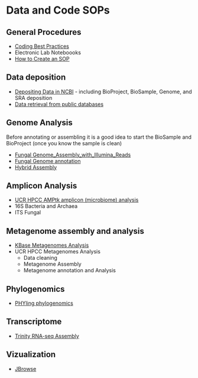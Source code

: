 # Data and Code SOPs

## General Procedures

* [Coding Best Practices](Best_Practices_Coding)
* Electronic Lab Noteboooks
* [How to Create an SOP](How_to_create_an_SOP)

## Data deposition

* [Depositing Data in NCBI](NCBI_deposit) - including BioProject, BioSample, Genome, and SRA deposition
* [Data retrieval from public databases](Data_retrieval)

## Genome Analysis
Before annotating or assembling it is a good idea to start the BioSample and BioProject (once you know the sample is clean)

* [Fungal Genome_Assembly_with_Illumina_Reads](Genome_Assembly_with_Illumina_Reads)
* [Fungal Genome annotation](Fungal_Genome_annotation)
* [Hybrid Assembly](Hybrid_genome_assembly)

## Amplicon Analysis

* [UCR HPCC AMPtk amplicon (microbiome) analysis](AMPtk)
* 16S Bacteria and Archaea
* ITS Fungal

## Metagenome assembly and analysis

* [KBase Metagenomes Analysis](KBase)
* UCR HPCC Metagenomes Analysis
  * Data cleaning
  * Metagenome Assembly
  * Metagenome annotation and Analysis

## Phylogenomics

* [PHYling phylogenomics](Phylogenomics_with_PHYling)

## Transcriptome

* [Trinity RNA-seq Assembly](Trinity_RNASeq)

## Vizualization

* [JBrowse](Jbrowse_Instructions)
